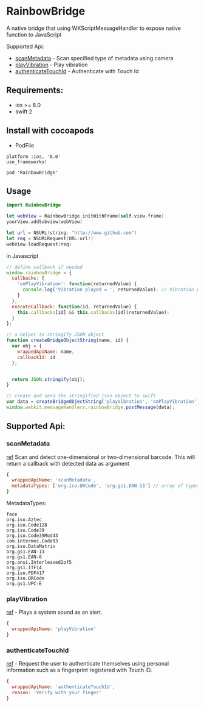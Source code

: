 # RainbowBridge
A native bridge that using WKScriptMessageHandler to expose native function to JavaScript

Supported Api:
* [scanMetadata](#scanmetadata) - Scan specified type of metadata using camera
* [playVibration](#playvibration) - Play vibration
* [authenticateTouchId](#authenticatetouchid) - Authenticate with Touch Id

## Requirements:
* ios >= 8.0
* swift 2

## Install with cocoapods
* PodFile
```
platform :ios, '8.0'
use_frameworks!

pod 'RainbowBridge'
```

## Usage
```swift
import RainbowBridge

let webView = RainbowBridge.initWithFrame(self.view.frame)
yourView.addSubview(webView)

let url = NSURL(string: "http://www.github.com")
let req = NSURLRequest(URL:url!)
webView.loadRequest(req)
```

in Javascript
```javascript
// define callback if needed
window.rainbowBridge = {
  callbacks: {
    'onPlayVibration': function(returnedValue) {
      console.log('Vibration played = ', returnedValue); // Vibration played = true
    }
  },
  executeCallback: function(id, returnedValue) {
    this.callbacks[id] && this.callbacks[id](returnedValue);
  }
};

// a helper to stringify JSON object
function createBridgeObjectString(name, id) {
  var obj = {
    wrappedApiName: name,
    callbackId: id
  };


  return JSON.stringify(obj);
}

// create and send the stringified json object to swift
var data = createBridgeObjectString('playVibration', 'onPlayVibration');
window.webkit.messageHandlers.rainbowBridge.postMessage(data);
```

## Supported Api:

### scanMetadata ###
[ref](https://developer.apple.com/library/ios/documentation/AVFoundation/Reference/AVMetadataMachineReadableCodeObject_Class/#//apple_ref/occ/instp/AVMetadataMachineReadableCodeObject/stringValue)
Scan and detect one-dimensional or two-dimensional barcode.
This will return a callback with detected data as argument

```javascript
{
  wrappedApiName: 'scanMetadata',
  metadataTypes: ['org.iso.QRCode', 'org.gs1.EAN-13'] // array of types to be detected
}
```
MetadataTypes:
```
face
org.iso.Aztec
org.iso.Code128
org.iso.Code39
org.iso.Code39Mod43 
com.intermec.Code93
org.iso.DataMatrix
org.gs1.EAN-13
org.gs1.EAN-8
org.ansi.Interleaved2of5
org.gs1.ITF14
org.iso.PDF417
org.iso.QRCode
org.gs1.UPC-E
```

### playVibration ###
[ref](https://developer.apple.com/library/ios/documentation/AudioToolbox/Reference/SystemSoundServicesReference/#//apple_ref/c/func/AudioServicesPlayAlertSound) -
Plays a system sound as an alert.
```javascript
{
  wrappedApiName: 'playVibration'
}
```

### authenticateTouchId ###
[ref](https://developer.apple.com/library/prerelease/ios/documentation/LocalAuthentication/Reference/LAContext_Class/index.html#//apple_ref/occ/instm/LAContext) -
Request the user to authenticate themselves using personal information such as a fingerprint registered with Touch ID.
```javascript
{
  wrappedApiName: 'authenticateTouchId',
  reason: 'Verify with your finger'
}
```
